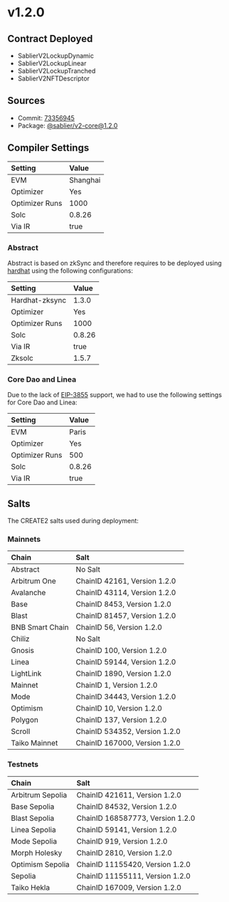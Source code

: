 # v1.2.0

## Contract Deployed

- SablierV2LockupDynamic
- SablierV2LockupLinear
- SablierV2LockupTranched
- SablierV2NFTDescriptor

## Sources

- Commit: [73356945](https://github.com/sablier-labs/lockup/commit/73356945b53e8dd4112f34f3e2c63c278c4a5239)
- Package: [@sablier/v2-core@1.2.0](https://npmjs.com/package/@sablier/v2-core/v/1.2.0)

## Compiler Settings

| Setting        | Value    |
| :------------- | :------- |
| EVM            | Shanghai |
| Optimizer      | Yes      |
| Optimizer Runs | 1000     |
| Solc           | 0.8.26   |
| Via IR         | true     |

### Abstract

Abstract is based on zkSync and therefore requires to be deployed using
[hardhat](https://docs.abs.xyz/build-on-abstract/smart-contracts/hardhat) using the following configurations:

| Setting        | Value  |
| :------------- | :----- |
| Hardhat-zksync | 1.3.0  |
| Optimizer      | Yes    |
| Optimizer Runs | 1000   |
| Solc           | 0.8.26 |
| Via IR         | true   |
| Zksolc         | 1.5.7  |

### Core Dao and Linea

Due to the lack of [EIP-3855](https://eips.ethereum.org/EIPS/eip-3855) support, we had to use the following settings for
Core Dao and Linea:

| Setting        | Value  |
| :------------- | :----- |
| EVM            | Paris  |
| Optimizer      | Yes    |
| Optimizer Runs | 500    |
| Solc           | 0.8.26 |
| Via IR         | true   |

## Salts

The CREATE2 salts used during deployment:

### Mainnets

| Chain           | Salt                          |
| :-------------- | :---------------------------- |
| Abstract        | No Salt                       |
| Arbitrum One    | ChainID 42161, Version 1.2.0  |
| Avalanche       | ChainID 43114, Version 1.2.0  |
| Base            | ChainID 8453, Version 1.2.0   |
| Blast           | ChainID 81457, Version 1.2.0  |
| BNB Smart Chain | ChainID 56, Version 1.2.0     |
| Chiliz          | No Salt                       |
| Gnosis          | ChainID 100, Version 1.2.0    |
| Linea           | ChainID 59144, Version 1.2.0  |
| LightLink       | ChainID 1890, Version 1.2.0   |
| Mainnet         | ChainID 1, Version 1.2.0      |
| Mode            | ChainID 34443, Version 1.2.0  |
| Optimism        | ChainID 10, Version 1.2.0     |
| Polygon         | ChainID 137, Version 1.2.0    |
| Scroll          | ChainID 534352, Version 1.2.0 |
| Taiko Mainnet   | ChainID 167000, Version 1.2.0 |

### Testnets

| Chain            | Salt                             |
| :--------------- | :------------------------------- |
| Arbitrum Sepolia | ChainID 421611, Version 1.2.0    |
| Base Sepolia     | ChainID 84532, Version 1.2.0     |
| Blast Sepolia    | ChainID 168587773, Version 1.2.0 |
| Linea Sepolia    | ChainID 59141, Version 1.2.0     |
| Mode Sepolia     | ChainID 919, Version 1.2.0       |
| Morph Holesky    | ChainID 2810, Version 1.2.0      |
| Optimism Sepolia | ChainID 11155420, Version 1.2.0  |
| Sepolia          | ChainID 11155111, Version 1.2.0  |
| Taiko Hekla      | ChainID 167009, Version 1.2.0    |
